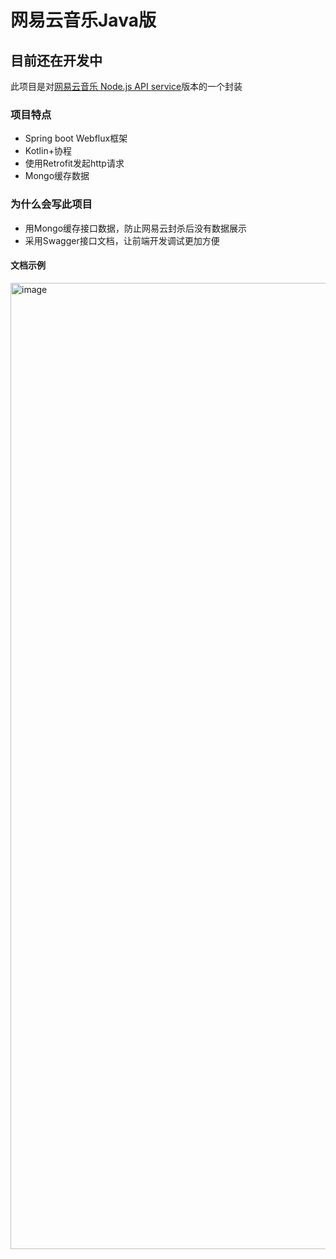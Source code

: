 # 网易云音乐Java版
## 目前还在开发中
此项目是对[网易云音乐 Node.js API service](https://github.com/Binaryify/NeteaseCloudMusicApi)版本的一个封装
### 项目特点
- Spring boot Webflux框架
- Kotlin+协程
- 使用Retrofit发起http请求
- Mongo缓存数据
### 为什么会写此项目
- 用Mongo缓存接口数据，防止网易云封杀后没有数据展示
- 采用Swagger接口文档，让前端开发调试更加方便


#### 文档示例
<img width="1546" alt="image" src="https://github.com/keluokeda/MusicService/assets/16809185/fdff2970-2267-4648-9281-723d2624a7ad">


